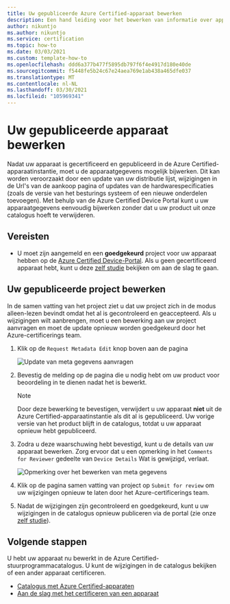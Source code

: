 ```yaml
---
title: Uw gepubliceerde Azure Certified-apparaat bewerken
description: Een hand leiding voor het bewerken van informatie over apparaten nadat u uw apparaat hebt gecertificeerd en gepubliceerd via het Azure Certified Device-programma.
author: nikuntjo
ms.author: nikuntjo
ms.service: certification
ms.topic: how-to
ms.date: 03/03/2021
ms.custom: template-how-to
ms.openlocfilehash: ddd6a377b477f5895db797f6f4e4917d180e40de
ms.sourcegitcommit: f5448fe5b24c67e24aea769e1ab438a465dfe037
ms.translationtype: MT
ms.contentlocale: nl-NL
ms.lasthandoff: 03/30/2021
ms.locfileid: "105969341"
---
```

# <a name="edit-your-published-device"></a>Uw gepubliceerde apparaat bewerken

Nadat uw apparaat is gecertificeerd en gepubliceerd in de Azure Certified-apparaatinstantie, moet u de apparaatgegevens mogelijk bijwerken. Dit kan worden veroorzaakt door een update van uw distributie lijst, wijzigingen in de Url's van de aankoop pagina of updates van de hardwarespecificaties (zoals de versie van het besturings systeem of een nieuwe onderdelen toevoegen). Met behulp van de Azure Certified Device Portal kunt u uw apparaatgegevens eenvoudig bijwerken zonder dat u uw product uit onze catalogus hoeft te verwijderen.

## <a name="prerequisites"></a>Vereisten

- U moet zijn aangemeld en een **goedgekeurd** project voor uw apparaat hebben op de [Azure Certified Device-Portal](https://certify.azure.com). Als u geen gecertificeerd apparaat hebt, kunt u deze [zelf studie](tutorial-01-creating-your-project.md) bekijken om aan de slag te gaan.

## <a name="editing-your-published-project"></a>Uw gepubliceerde project bewerken

In de samen vatting van het project ziet u dat uw project zich in de modus alleen-lezen bevindt omdat het al is gecontroleerd en geaccepteerd. Als u wijzigingen wilt aanbrengen, moet u een bewerking aan uw project aanvragen en moet de update opnieuw worden goedgekeurd door het Azure-certificerings team.

1. Klik op de `Request Metadata Edit` knop boven aan de pagina  

    ![Update van meta gegevens aanvragen](./media/images/request-metadata-edit.png)

1. Bevestig de melding op de pagina die u nodig hebt om uw product voor beoordeling in te dienen nadat het is bewerkt.
    > [!NOTE]
    > Door deze bewerking te bevestigen, verwijdert u uw apparaat **niet** uit de Azure Certified-apparaatinstantie als dit al is gepubliceerd. Uw vorige versie van het product blijft in de catalogus, totdat u uw apparaat opnieuw hebt gepubliceerd.

1. Zodra u deze waarschuwing hebt bevestigd, kunt u de details van uw apparaat bewerken. Zorg ervoor dat u een opmerking in het `Comments for Reviewer` gedeelte van `Device Details` Wat is gewijzigd, verlaat.

    ![Opmerking over het bewerken van meta gegevens](./media/images/edit-notes.png)

1. Klik op de pagina samen vatting van project op `Submit for review` om uw wijzigingen opnieuw te laten door het Azure-certificerings team.
1. Nadat de wijzigingen zijn gecontroleerd en goedgekeurd, kunt u uw wijzigingen in de catalogus opnieuw publiceren via de portal (zie onze [zelf studie](./tutorial-04-publishing-your-device.md)).

## <a name="next-steps"></a>Volgende stappen

U hebt uw apparaat nu bewerkt in de Azure Certified-stuurprogrammacatalogus. U kunt de wijzigingen in de catalogus bekijken of een ander apparaat certificeren.
- [Catalogus met Azure Certified-apparaten](https://devicecatalog.azure.com/)
- [Aan de slag met het certificeren van een apparaat](./tutorial-01-creating-your-project.md)
